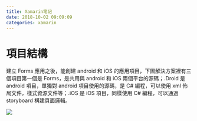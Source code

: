 ```yaml
---
title: Xamarin笔记
date: 2018-10-02 09:09:09
categories: xamarin
---
```

# 項目結構

建立 Forms 應用之後，能創建 android 和 iOS 的應用項目，下圖解決方案裡有三個項目第一個是 Forms，是共用與 android 和 iOS 兩個平台的源碼；.Droid 是 android 項目，單獨對 android 項目使用的源碼，是 C\# 編程，可以使用 xml 佈局文件，樣式資源文件等；.iOS 是 iOS 項目，同樣使用 C\# 編程，可以通過 storyboard 構建頁面邏輯。

![](xamarin_project_structure.png)



